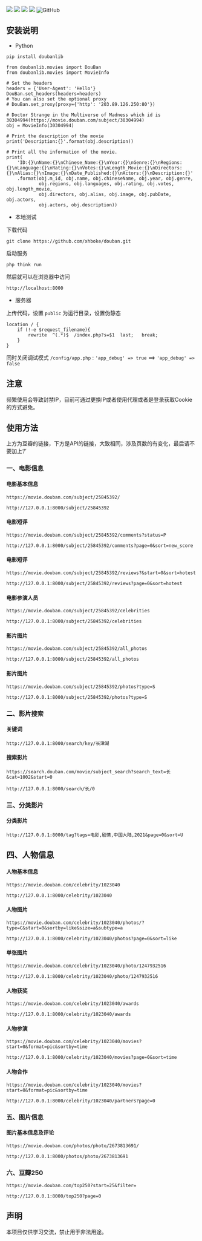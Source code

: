 
![](https://img.shields.io/badge/豆瓣电影-API-fff)
![](https://img.shields.io/github/stars/xhboke/douban?style=social)
![](https://img.shields.io/github/forks/xhboke/douban?style=social&label=Fork)
![](https://img.shields.io/github/languages/top/xhboke/douban)
![GitHub](https://img.shields.io/npm/l/express.svg)

## 安装说明

* Python

~~~
pip install doubanlib
~~~

~~~
from doubanlib.movies import DouBan
from doubanlib.movies import MovieInfo

# Set the headers
headers = {'User-Agent': 'Hello'}
DouBan.set_headers(headers=headers)
# You can also set the optional proxy
# DouBan.set_proxy(proxy={'http': '203.89.126.250:80'})

# Doctor Strange in the Multiverse of Madness which id is 30304994(https://movie.douban.com/subject/30304994)
obj = MovieInfo(30304994)

# Print the description of the movie
print('Description:{}'.format(obj.description))

# Print all the information of the movie.
print(
    'ID:{}\nName:{}\nChinese_Name:{}\nYear:{}\nGenre:{}\nRegions:{}\nLanguage:{}\nRating:{}\nVotes:{}\nLength_Movie:{}\nDirectors:{}\nAlias:{}\nImage:{}\nDate_Published:{}\nActors:{}\nDescription:{}'
    .format(obj.m_id, obj.name, obj.chineseName, obj.year, obj.genre,
            obj.regions, obj.languages, obj.rating, obj.votes, obj.length_movie,
            obj.directors, obj.alias, obj.image, obj.pubDate, obj.actors,
            obj.actors, obj.description))
~~~


* 本地测试

下载代码

~~~
git clone https://github.com/xhboke/douban.git
~~~

启动服务

~~~
php think run
~~~

然后就可以在浏览器中访问

~~~
http://localhost:8000
~~~

* 服务器

上传代码，设置 `public` 为运行目录，设置伪静态

~~~
location / {
	if (!-e $request_filename){
		rewrite  ^(.*)$  /index.php?s=$1  last;   break;
	}
}
~~~

同时关闭调试模式 `/config/app.php` : `'app_debug' => true`  ==> `'app_debug' => false` 

## 注意

频繁使用会导致封禁IP，目前可通过更换IP或者使用代理或者是登录获取Cookie的方式避免。

## 使用方法

上方为豆瓣的链接，下方是API的链接，大致相同，涉及页数的有变化，最后请不要加上‘/’

### 一、电影信息

#### 电影基本信息

`https://movie.douban.com/subject/25845392/`

`http://127.0.0.1:8000/subject/25845392`

#### 电影短评

`https://movie.douban.com/subject/25845392/comments?status=P`

`http://127.0.0.1:8000/subject/25845392/comments?page=0&sort=new_score`

#### 电影短评

`https://movie.douban.com/subject/25845392/reviews?&start=0&sort=hotest`

`http://127.0.0.1:8000/subject/25845392/reviews?page=0&sort=hotest`

#### 电影参演人员

`https://movie.douban.com/subject/25845392/celebrities`

`http://127.0.0.1:8000/subject/25845392/celebrities`

#### 影片图片

`https://movie.douban.com/subject/25845392/all_photos`

`http://127.0.0.1:8000/subject/25845392/all_photos`

#### 影片图片

`https://movie.douban.com/subject/25845392/photos?type=S`

`http://127.0.0.1:8000/subject/25845392/photos?type=S`

### 二、影片搜索

#### 关键词

`http://127.0.0.1:8000/search/key/长津湖`

#### 搜索影片

`https://search.douban.com/movie/subject_search?search_text=长&cat=1002&start=0`

`http://127.0.0.1:8000/search/长/0`

### 三、分类影片

#### 分类影片

`http://127.0.0.1:8000/tag?tags=电影,剧情,中国大陆,2021&page=0&sort=U`

## 四、人物信息

#### 人物基本信息

`https://movie.douban.com/celebrity/1023040`

`http://127.0.0.1:8000/celebrity/1023040`

#### 人物图片

`https://movie.douban.com/celebrity/1023040/photos/?type=C&start=0&sortby=like&size=a&subtype=a`

`http://127.0.0.1:8000/celebrity/1023040/photos?page=0&sort=like`

#### 单张图片

`https://movie.douban.com/celebrity/1023040/photo/1247932516`

`http://127.0.0.1:8000/celebrity/1023040/photo/1247932516`

#### 人物获奖

`https://movie.douban.com/celebrity/1023040/awards`

`http://127.0.0.1:8000/celebrity/1023040/awards`

#### 人物参演

`https://movie.douban.com/celebrity/1023040/movies?start=0&format=pic&sortby=time`

`http://127.0.0.1:8000/celebrity/1023040/movies?page=0&sort=time`

#### 人物合作

`https://movie.douban.com/celebrity/1023040/movies?start=0&format=pic&sortby=time`

`http://127.0.0.1:8000/celebrity/1023040/partners?page=0`

### 五、图片信息

#### 图片基本信息及评论

`https://movie.douban.com/photos/photo/2673813691/`

`http://127.0.0.1:8000/photos/photo/2673813691`

### 六、豆瓣250

`https://movie.douban.com/top250?start=25&filter=`

`http://127.0.0.1:8000/top250?page=0`


## 声明

本项目仅供学习交流，禁止用于非法用途。

